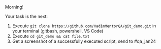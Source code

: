 Morning!

Your task is the next:
1. Execute ```git clone https://github.com/VadimMentorQA/git_demo.git``` in your terminal (gitbash, powershell, VS Code)
2. Execute ```cd git_demo && cat file.txt```
3. Get a screenshot of a successfully executed script, send to #qa_jan24
